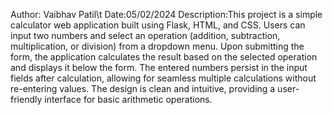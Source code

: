 Author: Vaibhav Patil\t
Date:05/02/2024
Description:This project is a simple calculator web application built using Flask, HTML, and CSS. Users can input two numbers and select an operation (addition, subtraction, multiplication, or division) from a dropdown menu. Upon submitting the form, the application calculates the result based on the selected operation and displays it below the form. The entered numbers persist in the input fields after calculation, allowing for seamless multiple calculations without re-entering values. The design is clean and intuitive, providing a user-friendly interface for basic arithmetic operations.

